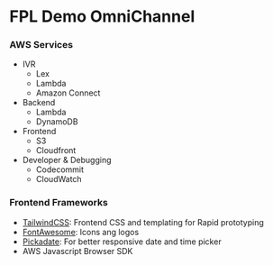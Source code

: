 # FPL Demo OmniChannel


### AWS Services
- IVR
	- Lex
	- Lambda
	- Amazon Connect
- Backend
	- Lambda
	- DynamoDB
- Frontend
	- S3
	- Cloudfront
- Developer & Debugging
	- Codecommit
	- CloudWatch

### Frontend Frameworks
- [TailwindCSS](https://tailwindcss.com/docs/what-is-tailwind/): Frontend CSS and templating for Rapid prototyping
- [FontAwesome](https://fontawesome.com/icons): Icons ang logos
- [Pickadate](http://amsul.ca/pickadate.js/): For better responsive date and time picker
- AWS Javascript Browser SDK
